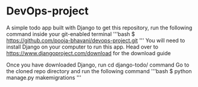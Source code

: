 # DevOps-project
A simple todo app built with Django
to get this repository, run the following command inside your git-enabled terminal
'''bash
$ https://github.com/pooja-bhavani/devops-project.git
'''
You will need to install Django on your computer to run this app. Head over to https://www.djangoproject.com/download for the download guide

Once you have downloaded Django, run cd django-todo/ command 
Go to the cloned repo directory and run the following command
'''bash
$ python manage.py makemigrations
'''
